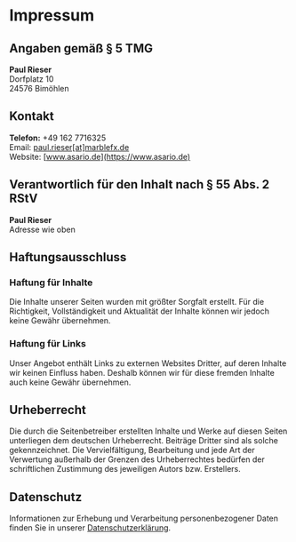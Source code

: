 # Impressum

## Angaben gemäß § 5 TMG

**Paul Rieser**  
Dorfplatz 10  
24576 Bimöhlen

## Kontakt  

**Telefon:** +49 162 7716325  
Email: [paul.rieser[at]marblefx.de](mailto:paul.rieser@marblefx.de)  
Website: [www.asario.de](https://www.asario.de)  

## Verantwortlich für den Inhalt nach § 55 Abs. 2 RStV

**Paul Rieser**  
Adresse wie oben

## Haftungsausschluss

### Haftung für Inhalte  
Die Inhalte unserer Seiten wurden mit größter Sorgfalt erstellt. Für die Richtigkeit, Vollständigkeit und Aktualität der Inhalte können wir jedoch keine Gewähr übernehmen.

### Haftung für Links  
Unser Angebot enthält Links zu externen Websites Dritter, auf deren Inhalte wir keinen Einfluss haben. Deshalb können wir für diese fremden Inhalte auch keine Gewähr übernehmen.

## Urheberrecht

Die durch die Seitenbetreiber erstellten Inhalte und Werke auf diesen Seiten unterliegen dem deutschen Urheberrecht. Beiträge Dritter sind als solche gekennzeichnet. Die Vervielfältigung, Bearbeitung und jede Art der Verwertung außerhalb der Grenzen des Urheberrechtes bedürfen der schriftlichen Zustimmung des jeweiligen Autors bzw. Erstellers.

## Datenschutz

Informationen zur Erhebung und Verarbeitung personenbezogener Daten finden Sie in unserer [Datenschutzerklärung](/home/privacy).
